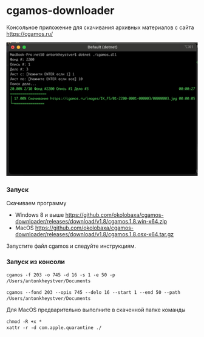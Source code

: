 # cgamos-downloader

Консольное приложение для скачивания архивных материалов с сайта https://cgamos.ru/

![screenshoot](https://raw.githubusercontent.com/okolobaxa/cgamos-downloader/master/screenshoot.png)

### Запуск
Скачиваем программу
* Windows 8 и выше https://github.com/okolobaxa/cgamos-downloader/releases/download/v1.8/cgamos.1.8.win-x64.zip
* MacOS https://github.com/okolobaxa/cgamos-downloader/releases/download/v1.8/cgamos.1.8.osx-x64.tar.gz

Запустите файл cgamos и следуйте инструкциям.

### Запуск из консоли
```
cgamos -f 203 -o 745 -d 16 -s 1 -e 50 -p /Users/antonkheystver/Documents
```
```
cgamos --fond 203 --opis 745 --delo 16 --start 1 --end 50 --path /Users/antonkheystver/Documents
```
Для MacOS предварительно выполните в скаченной папке команды 
```
chmod -R +x *
xattr -r -d com.apple.quarantine ./
```
